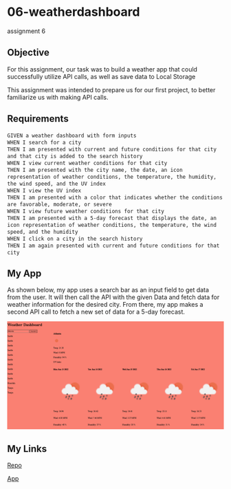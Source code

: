 # 06-weatherdashboard
assignment 6

## Objective

For this assignment, our task was to build a weather app that could successfully utilize API calls, as well as save data to Local Storage

This assignment was intended to prepare us for our first project, to better familiarize us with making API calls.

## Requirements 

```
GIVEN a weather dashboard with form inputs
WHEN I search for a city
THEN I am presented with current and future conditions for that city and that city is added to the search history
WHEN I view current weather conditions for that city
THEN I am presented with the city name, the date, an icon representation of weather conditions, the temperature, the humidity, the wind speed, and the UV index
WHEN I view the UV index
THEN I am presented with a color that indicates whether the conditions are favorable, moderate, or severe
WHEN I view future weather conditions for that city
THEN I am presented with a 5-day forecast that displays the date, an icon representation of weather conditions, the temperature, the wind speed, and the humidity
WHEN I click on a city in the search history
THEN I am again presented with current and future conditions for that city
```

## My App

As shown below, my app uses a search bar as an input field to get data from the user.  It will then call the API with the given Data and fetch data for weather information for the desired city.  From there, my app makes a second API call to fetch a new set of data for a 5-day forecast.

![My app's display](./assets/images/weatherapp.PNG)

## My Links

[Repo](https://github.com/KIMOISQUIGGLES/06-weatherdashboard)

[App](https://kimoisquiggles.github.io/06-weatherdashboard/)